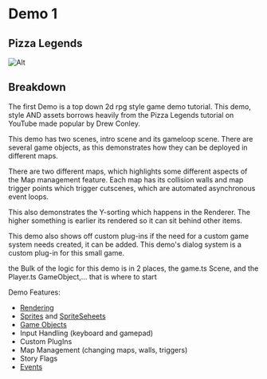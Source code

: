 # Demo 1

## Pizza Legends

![Alt](/demo1.png "Demo 1")

## Breakdown

The first Demo is a top down 2d rpg style game demo tutorial. This demo, style AND assets borrows heavily from the Pizza Legends tutorial on YouTube made popular by Drew Conley.

This demo has two scenes, intro scene and its gameloop scene. There are several game objects, as this demonstrates how they can be deployed in different maps.

There are two different maps, which highlights some different aspects of the Map management feature. Each map has its collision walls and map trigger points which trigger cutscenes, which are automated asynchronous event loops.

This also demonstrates the Y-sorting which happens in the Renderer. The higher something is earlier its rendered so it can sit behind other items.

This demo also shows off custom plug-ins if the need for a custom game system needs created, it can be added. This demo's dialog system is a custom plug-in for this small game.

the Bulk of the logic for this demo is in 2 places, the game.ts Scene, and the Player.ts GameObject,... that is where to start

Demo Features:

- [Rendering](./Renderer.md)
- [Sprites](./Sprite.md) and [SpriteSeheets](./SpriteSheet.md)
- [Game Objects](./GameObject.md)
- Input Handling (keyboard and gamepad)
- Custom PlugIns
- Map Management (changing maps, walls, triggers)
- Story Flags
- [Events](./Events.md)

